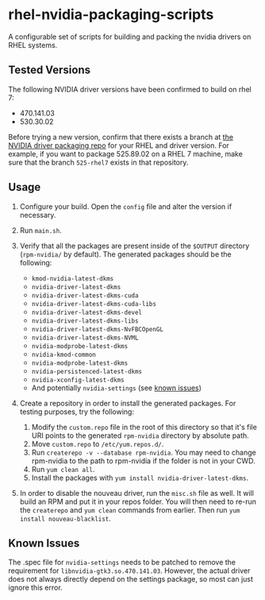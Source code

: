 # rhel-nvidia-packaging-scripts

A configurable set of scripts for building and packing the nvidia drivers on
RHEL systems.

## Tested Versions

The following NVIDIA driver versions have been confirmed to build on rhel 7:

- 470.141.03
- 530.30.02

Before trying a new version, confirm that there exists a branch at [the NVIDIA
driver packaging repo](https://github.com/NVIDIA/yum-packaging-nvidia-driver)
for your RHEL and driver version. For example, if you want to package 525.89.02
on a RHEL 7 machine, make sure that the branch ``525-rhel7`` exists in that
repository.

## Usage

1. Configure your build. Open the ``config`` file and alter the version if
necessary.
2. Run ``main.sh``.
3. Verify that all the packages are present inside of the ``$OUTPUT`` directory
(``rpm-nvidia/`` by default). The generated packages should be the following:

    - ``kmod-nvidia-latest-dkms``
    - ``nvidia-driver-latest-dkms``
    - ``nvidia-driver-latest-dkms-cuda``
    - ``nvidia-driver-latest-dkms-cuda-libs``
    - ``nvidia-driver-latest-dkms-devel``
    - ``nvidia-driver-latest-dkms-libs``
    - ``nvidia-driver-latest-dkms-NvFBCOpenGL``
    - ``nvidia-driver-latest-dkms-NVML``
    - ``nvidia-modprobe-latest-dkms``
    - ``nvidia-kmod-common``
    - ``nvidia-modprobe-latest-dkms``
    - ``nvidia-persistenced-latest-dkms``
    - ``nvidia-xconfig-latest-dkms``
    - And potentially ``nvidia-settings`` (see [known issues](#known-issues))

4. Create a repository in order to install the generated packages. For testing
purposes, try the following:

    1. Modify the ``custom.repo`` file in the root of this directory so that
    it's file URI points to the generated ``rpm-nvidia`` directory by absolute
    path.
    2. Move ``custom.repo`` to ``/etc/yum.repos.d/``.
    3. Run ``createrepo -v --database rpm-nvidia``. You may need to change
    rpm-nvidia to the path to rpm-nvidia if the folder is not in your CWD.
    4. Run ``yum clean all``.
    5. Install the packages with ``yum install nvidia-driver-latest-dkms``.

5. In order to disable the nouveau driver, run the ``misc.sh`` file as well. It
will build an RPM and put it in your repos folder. You will then need to re-run
the ``createrepo`` and ``yum clean`` commands from earlier. Then run
``yum install nouveau-blacklist``.

## Known Issues

The .spec file for ``nvidia-settings`` needs to be patched to
remove the requirement for ``libnvidia-gtk3.so.470.141.03``. However, the actual
driver does not always directly depend on the settings package, so most can just
ignore this error.

